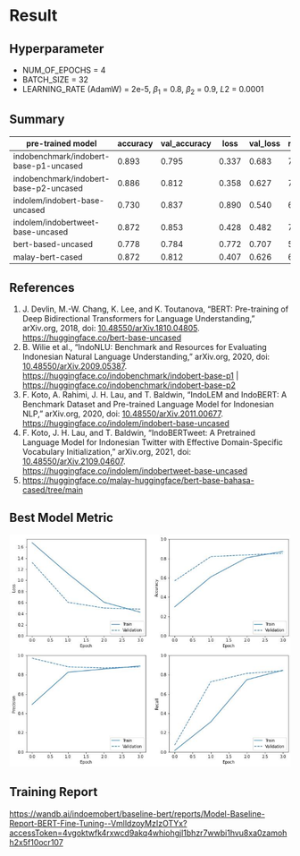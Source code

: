 # Result 

## Hyperparameter
- NUM_OF_EPOCHS = 4
- BATCH_SIZE = 32
- LEARNING_RATE (AdamW) = 2e-5, $\beta_{1}$ = 0.8,  $\beta_{2}$ = 0.9, $L2$ = 0.0001

## Summary
| pre-trained model                       | accuracy | val_accuracy | loss  | val_loss | runtime |
|----------------------------------------|----------|--------------|-------|----------|---------|
| indobenchmark/indobert-base-p1-uncased | 0.893    | 0.795        | 0.337 | 0.683    | 7m 56s  |
| indobenchmark/indobert-base-p2-uncased | 0.886    | 0.812        | 0.358 | 0.627    | 7m 22s  |
| indolem/indobert-base-uncased          | 0.730    | 0.837        | 0.890 | 0.540    | 6m 54s  |
| indolem/indobertweet-base-uncased      | 0.872    | 0.853        | 0.428 | 0.482    | 7m 2s   |
| bert-based-uncased                     | 0.778    | 0.784        | 0.772 | 0.707    | 5m 50s  |
| malay-bert-cased                       | 0.872    | 0.812        | 0.407 | 0.626    | 6m 54s  |

## References
1.  J. Devlin, M.-W. Chang, K. Lee, and K. Toutanova, “BERT: Pre-training of Deep Bidirectional Transformers for Language Understanding,” arXiv.org, 2018, doi: [10.48550/arXiv.1810.04805](https://arxiv.org/abs/1810.04805).<br>
https://huggingface.co/bert-base-uncased<br>
2. B. Wilie et al., “IndoNLU: Benchmark and Resources for Evaluating Indonesian Natural Language Understanding,” arXiv.org, 2020, doi: [10.48550/arXiv.2009.05387](https://arxiv.org/abs/2009.05387).<br>
https://huggingface.co/indobenchmark/indobert-base-p1 | https://huggingface.co/indobenchmark/indobert-base-p2<br>
4. F. Koto, A. Rahimi, J. H. Lau, and T. Baldwin, “IndoLEM and IndoBERT: A Benchmark Dataset and Pre-trained Language Model for Indonesian NLP,” arXiv.org, 2020, doi: [10.48550/arXiv.2011.00677](https://arxiv.org/abs/2011.00677).<br>
https://huggingface.co/indolem/indobert-base-uncased<br>
5. F. Koto, J. H. Lau, and T. Baldwin, “IndoBERTweet: A Pretrained Language Model for Indonesian Twitter with Effective Domain-Specific Vocabulary Initialization,” arXiv.org, 2021, doi: [10.48550/arXiv.2109.04607](https://arxiv.org/abs/2109.04607).<br>
https://huggingface.co/indolem/indobertweet-base-uncased<br>
5. https://huggingface.co/malay-huggingface/bert-base-bahasa-cased/tree/main
‌
## Best Model Metric
![alt text](https://raw.githubusercontent.com/ksnugroho/feel-in/main/assets/best-baseline-model-bert-metric.jpg)

## Training Report
https://wandb.ai/indoemobert/baseline-bert/reports/Model-Baseline-Report-BERT-Fine-Tuning--VmlldzoyMzIzOTYx?accessToken=4vgoktwfk4rxwcd9akq4whiohgjl1bhzr7wwbi1hvu8xa0zamohh2x5f10ocr107
